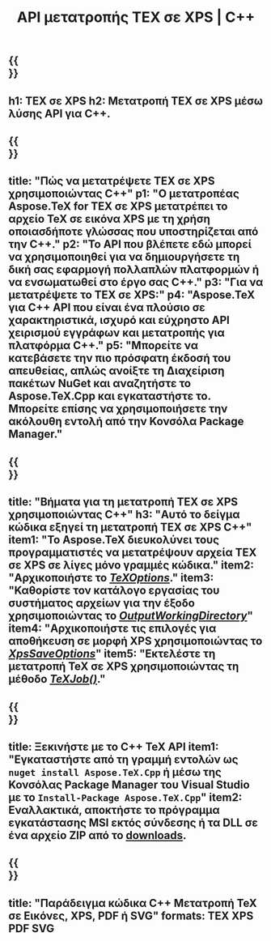 ﻿---
translation: true
template: /_templates/_conversion-child-cpp.md
title: API μετατροπής TEX σε XPS | C++
description: Λειτουργία μετατροπής TeX σε XPS. Ενσωματώστε αυτήν την εσωτερική βιβλιοθήκη C++ στο έργο σας ή χρησιμοποιήστε εφαρμογές πολλαπλών πλατφορμών για να μετατρέψετε το TeX σε XPS.
keywords: tex σε xps api cpp, tex2xps ενσωμάτωση c++
url: /cpp/conversion/tex-to-xps/
family: tex
platformtag: cpp
feature: conversion
informat: TEX
outformat: XPS
otherformats: BMP PNG JPEG TIFF SVG PDF
---

{{<section banner>}}
---
h1: TEX σε XPS
h2: Μετατροπή TEX σε XPS μέσω λύσης API για C++.
---

{{<section overview>}}
---
title: "Πώς να μετατρέψετε TEX σε XPS χρησιμοποιώντας C++"
p1: "Ο μετατροπέας Aspose.TeX for TEX σε XPS μετατρέπει το αρχείο TeX σε εικόνα XPS με τη χρήση οποιασδήποτε γλώσσας που υποστηρίζεται από την C++."
p2: "Το API που βλέπετε εδώ μπορεί να χρησιμοποιηθεί για να δημιουργήσετε τη δική σας εφαρμογή πολλαπλών πλατφορμών ή να ενσωματωθεί στο έργο σας C++."
p3: "Για να μετατρέψετε το TEX σε XPS:"
p4: "Aspose.TeX για C++ API που είναι ένα πλούσιο σε χαρακτηριστικά, ισχυρό και εύχρηστο API χειρισμού εγγράφων και μετατροπής για πλατφόρμα C++."
p5: "Μπορείτε να κατεβάσετε την πιο πρόσφατη έκδοσή του απευθείας, απλώς ανοίξτε τη Διαχείριση πακέτων NuGet και αναζητήστε το Aspose.TeX.Cpp και εγκαταστήστε το. Μπορείτε επίσης να χρησιμοποιήσετε την ακόλουθη εντολή από την Κονσόλα Package Manager."
---

{{<section feature1>}}
---
title: "Βήματα για τη μετατροπή TEX σε XPS χρησιμοποιώντας C++"
h3: "Αυτό το δείγμα κώδικα εξηγεί τη μετατροπή TEX σε XPS C++"
item1: "Το Aspose.TeX διευκολύνει τους προγραμματιστές να μετατρέψουν αρχεία TEX σε XPS σε λίγες μόνο γραμμές κώδικα."
item2: "Αρχικοποιήστε το [*TeXOptions*](https://reference.aspose.com/tex/cpp/class/aspose.te_x.te_x_options)."
item3: "Καθορίστε τον κατάλογο εργασίας του συστήματος αρχείων για την έξοδο χρησιμοποιώντας το [*OutputWorkingDirectory*](https://reference.aspose.com/tex/cpp/class/aspose.te_x.te_x_options#aa4f4ea6dab7db5ba1b40800495f16f63)"
item4: "Αρχικοποιήστε τις επιλογές για αποθήκευση σε μορφή XPS χρησιμοποιώντας το [*XpsSaveOptions*](https://reference.aspose.com/tex/cpp/class/aspose.te_x.presentation.image.xps_save_options)"
item5: "Εκτελέστε τη μετατροπή TeX σε XPS χρησιμοποιώντας τη μέθοδο [*TeXJob()*](https://reference.aspose.com/tex/cpp/class/aspose.te_x.te_x_job)."
---

{{<section feature2>}}
---
title: Ξεκινήστε με το C++ TeX API
item1: "Εγκαταστήστε από τη γραμμή εντολών ως ```nuget install Aspose.TeX.Cpp``` ή μέσω της Κονσόλας Package Manager του Visual Studio με το ```Install-Package Aspose.TeX.Cpp```"
item2: Εναλλακτικά, αποκτήστε το πρόγραμμα εγκατάστασης MSI εκτός σύνδεσης ή τα DLL σε ένα αρχείο ZIP από το [downloads](https://downloads.aspose.com/tex/cpp).
---

{{<section widget>}}
---
title: "Παράδειγμα κώδικα C++ Μετατροπή TeX σε Εικόνες, XPS, PDF ή SVG"
formats: TEX XPS PDF SVG
---